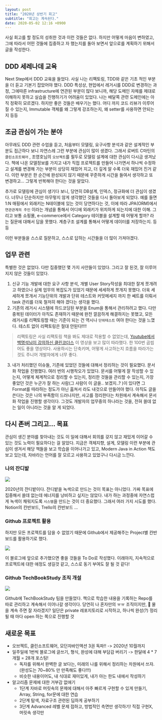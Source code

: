 ```yaml
---
layout: post
title: "2020년 상반기 회고"
subtitle: "회고는 계속된다."
date: 2020-05-02 12:16 +0900
---
```


사실 회고를 할 정도의 성취한 것과 이런 것들은 없다. 하지만 어떻게 마음이 변하였고, 그에 따라서 어떤 것들에 집중하고 자 했는지를 돌아 보면서 앞으로를 계획하기 위해서 글을 작성한다.

## DDD 세레나데 교육

Next Step에서 DDD 교육을 들었다. 사실 나는 리팩토링, TDD와 같은 기초 적인 부분을 더 듣고 기본기 잡았어야 했다. DDD 특성상, 현업에서 레거시를 DDD로 변경하는 과정, 그에따른 infrastructure에 연관된 부분이 많다 보니까, 해당 도메인 자체를 제대로 이해하지 못하고 실습을 진행하기가 어려움이 있었다. 나는 배달쪽 관련 도메인에는 아직 정확히 모르겠다. 하지만 좋은 것들은 배우기는 했다. 어디 까지 코드 리뷰가 이루어질 수 있는지, Immutable 객체를 왜 그렇게 강조하는지, 왜 setter를 사용하면 안되는지 등등
## 조금 관심이 가는 분야

아무래도 DDD 관련 수업을 듣고, 처음부터 모델링, 요구사항 분석과 같은 설계적인 부분도 접근하다 보니 자연스레 그런 부분에 관심이 많이 생겼다. 그래서 로버트 C마틴의 `클린소프트웨어` , 조영호님의 `오브젝트`를 필두로 모델링 설계에 대한 관심이 다시금 생겨났다. 책에 나온 모델정보를 가지고 내가 직접 프로젝트를 만들어 나가면서 하나씩 수정하고 설계를 변경해 가는 부분이 상당히 재밌어 지고, 더 깊게 알 수록 더욱 재밌어 진거 같다. 이런 부분은 한 순간에 완성되지 않기 때문에 꾸준하게 시간을 들여서 생각하고 또 변경하고... 그렇게 반복해야 한다는 것을 알았다.

추가로 모델링에 관심이 생기다 보니, 당연히 DB설계, 인덱스, 정규화에 더 관심이 생겼다. 너무나 단순하지만 아무렇지 않게 생각했던 것들을 다시 돌아보게 되었다.
예를 들면 1:N 매핑에서 외래키는 N테이블에 있는 것이 당연하다는 것, 이에 따라 JPA(ORM)에서 `연관관계의 주인` 이라는 개념을 통해서 어디에 외래키가 위치하게 되는지에 대한 이해. 그리고 보통 쇼핑몰, e-commerce에서 Category 테이블을 설계할 때 어떻게 할까? 라는 질문에 대해서 답을 못했다. 계층구조 설계를 통해서 어떻게 데이터를 저장하는지. 등등

이런 부분들을 스스로 질문하고, 스스로 답하는 시간들을 더 많이 가져야겠다.

## 업무 관련

특별한 것은 없었다. 다만 집중했던 몇 가지 사안들이 있었다. 그리고 잘 된것, 잘 이루어 지지 않은 것들이 있었다.

1. 신규 기능 개발에 대한 요구 사항 분석, 개별 User Story작성을 최대한 잘게 쪼개려고 하였으나 실제 업무의 복잡도가 있었기 때문에 세세하게 쪼개지 못했다. 더욱 세세하게 쪼개서 기능단위의 개발과 단위 테스트와 커밋메세지 까지 한 쎄트를 이뤄서 task 관리를 더욱 철저히 해야 겠다는 생각을 했다.
2. 기존의 레거시 시스템에 하드코딩된 부분을 Enum을 통해서 관리하려고 했다. 다만 중복된 데이터가 아직도 존재하기 때문에 완전 깔끔하게 해결하지는 못했고, 모든 레거시를 리팩토링할 때는 기준이 되는 건 역시나 `단위테스트` 여야 한다는 것을 느꼈다. 테스트 없이 리팩토링은 절대 안된다!!!!

> 리팩토링은 사실 리팩토링 책을 봐도 제대로 적용할 수 없었는데, [Youtube에서 백명석님이 강의하신 클린코더스](https://www.youtube.com/user/codetemplate/videos) 이 영상을 보고 많이 따라했다. 한 100번 곱씹어도 좋을 영상이다. 사용하시는 단축키며, 어떻게 사고하는지 흐름을 따라가는 것도 주니어 개발자에게 너무 좋다.

3. 내가 처리했던 이슈들, 기존에 있었던 것들에 대해서 정리하는 것이 필요했다. 문서화 작업을 진행했다. 여러 번의 시행착오가 있었다. 문서를 어떻게 잘 작성할 수 있는지, 어떻게 체계적으로 정리할 수 있는지, 정리한 것들을 관리할 수 있는지, 가장 좋았던 것은 누군가 잘 하는 사람(그 사람이 이 글을.. 보겠지..? )이 있다면 그 Format를 따라하는 정도가 아닌 훔쳐서 라도 내것으로 만들어야 했다. 아직도 글을 쓴다는 것은 나의 부족함이 드러나지만, 사고를 정리한다는 차원에서 계속해서 문서화 작업을 진행할 생각이다. 그것도 개발자의 업무중의 하나라는 것을, 전혀 쓸데 없는 일이 아니라는 것을 알 게 되었다.

## 다시 존버 그리고... 목표

관심이 생긴 분야를 찾아내는 것도 이 일에 대해서 회의를 갖지 않고 재밌게 이어갈 수 있는 것도 노력이 필요하다는 걸 알았다.
지금은 객체지향, 설계, 모델링 이런 부분에 관심이 생겨서 해당 책들을 보고 학습을 이어나가고 있고, Modern Java in Action 책도 보고 있는데, 자바라는 언어를 잘 모르고 사용하고 있었구나 다시금 느낀다.

### 나의 잔디밭

![](https://user-images.githubusercontent.com/28615416/80854591-4d591480-8c74-11ea-8f1e-56551b86189c.png)

2020년의 잔디밭이다. 잔디밭을 녹색으로 만드는 것이 목표는 아니었다. 가짜 목표에 집중해서 쓸데 없는데 에너지를 낭비하고 싶지는 않았다. 내가 하는 과정중에 자연스럽게 녹색이 채워지도록 `시스템`을 만드는 것이 더 중요했다. 그래서 여러 가지 시도를 했다. Notion의 칸반보드, Trello의 칸반보드 ...

### Github 프로젝트 활용

하지만 모든 프로젝트를 담을 수 없었기 때문에 Github에서 제공해주는 Project별 칸반보드를 활용하기로 했다.

![](https://user-images.githubusercontent.com/28615416/80854586-492cf700-8c74-11ea-93c8-8ab52cb15e7e.png)

이 블로그에 앞으로 추가했으면 좋을 것들을 To Do로 작성했다. 이래야지, 지속적으로 프로젝트에 대한 애정도 생길것 같고, 스스로 동기 부여도 잘 될 것 같다!

### Github TechBookStudy 조직 개설

![](https://user-images.githubusercontent.com/28615416/80854677-06b7ea00-8c75-11ea-9db9-04ea698787cc.png)

Github에 TechBookStudy 팀을 만들었다. 책으로 학습한 내용을 기록하는 Repo를 따로 관리하고 계속해서 이어나갈 생각이다. 당연히 나 혼자만의 ㅠㅠ 조직이지만, 🚰 물을 계속 주면 잘 자라겠지?
일단은 private 레포지토리로 시작하고, 하나씩 완성(?) 정리될 때 마다 open 하는 쪽으로 진행할 것

## 새로운 목표

- 오브젝트, 클린소프트웨어, 모던자바인액션 3권 독파!! -> 2020년 10월까지
- 일주일에 1번씩 블로그에 글쓰기, 형식, 완성에 대해 부담감 버리기 -> 한달에 4 \* 7개월 = 28개 포스팅!
  - 독자를 위해서 완벽한 글 보다는, 미래의 나를 위해서 정리하는 차원에서 쓰자. (완성도는 70~80% 만 만족해도 좋다!!!)
  - 비슷한 내용이어도, 내 식대로 재미있게, 내가 아는 한도 내에서 작성하기
- 알고리즘 문제에 대한 거부감 없애기
  - 1단계 자바로 머릿속의 문제에 대해서 아주 빠르게 구현할 수 있게 만들기, Array, String, for문에 대한 연습
  - 2단계 탐색, 자료구조 관련된 딥하게 공부하기
  - 3단계 Advanced 레벨 문제 접하고, 방법적인 측면만 생각하기! 직접 구현X, 머릿속 생각만
